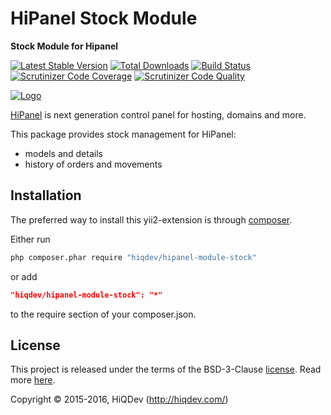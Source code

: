 HiPanel Stock Module
====================

**Stock Module for Hipanel**

[![Latest Stable Version](https://poser.pugx.org/hiqdev/hipanel-module-stock/v/stable)](https://packagist.org/packages/hiqdev/hipanel-module-stock)
[![Total Downloads](https://poser.pugx.org/hiqdev/hipanel-module-stock/downloads)](https://packagist.org/packages/hiqdev/hipanel-module-stock)
[![Build Status](https://img.shields.io/travis/hiqdev/hipanel-module-stock.svg)](https://travis-ci.org/hiqdev/hipanel-module-stock)
[![Scrutinizer Code Coverage](https://img.shields.io/scrutinizer/coverage/g/hiqdev/hipanel-module-stock.svg)](https://scrutinizer-ci.com/g/hiqdev/hipanel-module-stock/)
[![Scrutinizer Code Quality](https://img.shields.io/scrutinizer/g/hiqdev/hipanel-module-stock.svg)](https://scrutinizer-ci.com/g/hiqdev/hipanel-module-stock/)

[![Logo](https://raw.githubusercontent.com/hiqdev/hipanel-core/master/docs/logo.png)](http://hipanel.com/)

[HiPanel](http://hipanel.com) is next generation control panel for hosting, domains and more.

This package provides stock management for HiPanel:

- models and details
- history of orders and movements

## Installation

The preferred way to install this yii2-extension is through [composer](http://getcomposer.org/download/).

Either run

```sh
php composer.phar require "hiqdev/hipanel-module-stock"
```

or add

```json
"hiqdev/hipanel-module-stock": "*"
```

to the require section of your composer.json.

## License

This project is released under the terms of the BSD-3-Clause [license](LICENSE).
Read more [here](http://choosealicense.com/licenses/bsd-3-clause).

Copyright © 2015-2016, HiQDev (http://hiqdev.com/)
